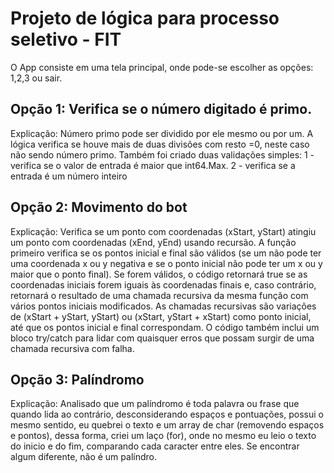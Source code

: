 # Projeto de lógica para processo seletivo - FIT

O App consiste em uma tela principal, onde pode-se escolher as opções: 1,2,3 ou sair.

## Opção 1: Verifica se o número digitado é primo.

Explicação: 
Número primo pode ser dividido por ele mesmo ou por um. A lógica verifica se houve mais de duas divisões com resto =0, neste caso não sendo número primo. 
Também foi criado duas validações simples:
1 - verifica se o valor de entrada é maior que int64.Max.
2 - verifica se a entrada é um número inteiro

## Opção 2: Movimento do bot

Explicação: 
Verifica se um ponto com coordenadas (xStart, yStart) atingiu um ponto com coordenadas (xEnd, yEnd) usando recursão. 
A função primeiro verifica se os pontos inicial e final são válidos (se um não pode ter uma coordenada x ou y negativa 
e se o ponto inicial não pode ter um x ou y maior que o ponto final). Se forem válidos, o código retornará true se as coordenadas iniciais forem 
iguais às coordenadas finais e, caso contrário, retornará o resultado de uma chamada recursiva da mesma função com vários pontos iniciais modificados. 
As chamadas recursivas são variações de (xStart + yStart, yStart) ou (xStart, yStart + xStart) como ponto inicial, até que os pontos inicial e final 
correspondam. O código também inclui um bloco try/catch para lidar com quaisquer erros que possam surgir de uma chamada recursiva com falha.

## Opção 3: Palíndromo

Explicação: 
Analisado que um palíndromo é toda palavra ou frase que quando lida ao contrário, desconsiderando espaços e pontuações, possui o mesmo sentido, eu quebrei o texto e um array de char (removendo espaços e pontos), dessa forma, criei um laço (for), onde no mesmo eu leio o texto do inicio e do fim, comparando cada caracter entre eles. Se encontrar algum diferente, não é um palíndro.
